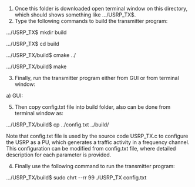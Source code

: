 1) Once this folder is downloaded open terminal window on this directory, which should shows something like .../USRP_TX$.
2) Type the following commands to build the transmitter program:

.../USRP_TX$ mkdir build

.../USRP_TX$ cd build

.../USRP_TX/build$ cmake ../

.../USRP_TX/build$ make

3) Finally, run the transmitter program either from GUI or from terminal window:

a) GUI:

5) Then copy config.txt file into build folder, also can be done from terminal window as:

.../USRP_TX/build$ cp ../config.txt ../build/

Note that config.txt file is used by the source code USRP_TX.c to configure the USRP as a PU, which generates a traffic activity in a frequency channel.
This configuration can be modified from config.txt file, where detailed description for each parameter is provided.

4) Finally use the following command to run the transmitter program:

.../USRP_TX/build$ sudo chrt --rr 99 ./USRP_TX config.txt
